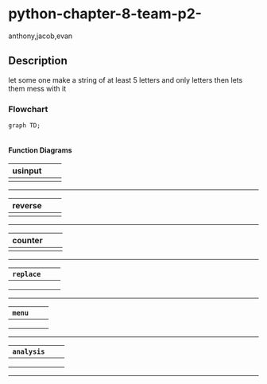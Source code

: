 # python-chapter-8-team-p2-
anthony,jacob,evan

##  Description
let some one make a string of at least 5 letters and only letters then lets them mess with it

###  Flowchart
```mermaid
graph TD;
  
```

#### Function Diagrams

| usinput    |               |      |
| ------------------ | ------------- | ------------ |
|     |  |             
***
| reverse    |               |        |
| ------------------ | ------------- | ------------ |
|    |  |              |

***
| counter    |               |        |
| ------------------ | ------------- | ------------ |
|    |   |              |

***
| `replace`    |               |        |
| ------------------ | ------------- | ------------ |
|     |   |              |
|      |   |              |
|       |  |  |
***
| `menu`    |               |        |
| ------------------ | ------------- | ------------ |
|     |   |              |
|      |   |              |
|       |  |  |
***
| `analysis`    |               |        |
| ------------------ | ------------- | ------------ |
|     |   |              |
|      |   |              |
|       |  |  |
***
